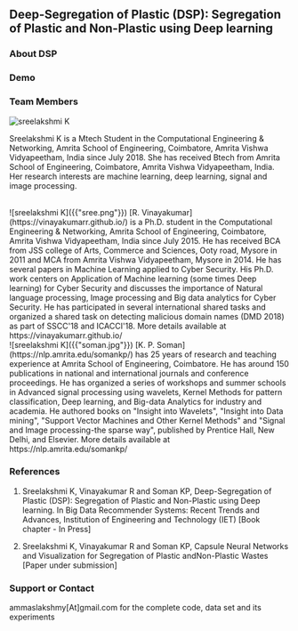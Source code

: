 ## Deep-Segregation of Plastic (DSP): Segregation of Plastic and Non-Plastic using Deep learning

### About DSP

### Demo

### Team Members

![sreelakshmi K]({{"sree.png"}})

Sreelakshmi K is a Mtech Student in the Computational Engineering & Networking, Amrita School of Engineering, Coimbatore, Amrita Vishwa Vidyapeetham, India since July 2018. She has received Btech from Amrita School of Engineering, Coimbatore, Amrita Vishwa Vidyapeetham, India. Her research interests are machine learning, deep learning, signal and image processing.


<br>
![sreelakshmi K]({{"sree.png"}})
[R. Vinayakumar](https://vinayakumarr.github.io/) is a Ph.D. student in the Computational Engineering & Networking, Amrita School of Engineering, Coimbatore, Amrita Vishwa Vidyapeetham, India since July 2015. He has received BCA from JSS college of Arts, Commerce and Sciences, Ooty road, Mysore in 2011 and MCA from Amrita Vishwa Vidyapeetham, Mysore in 2014. He has several papers in Machine Learning applied to Cyber Security. His Ph.D. work centers on Application of Machine learning (some times Deep learning) for Cyber Security and discusses the importance of Natural language processing, Image processing and Big data analytics for Cyber Security. He has participated in several international shared tasks and organized a shared task on detecting malicious domain names (DMD 2018) as part of SSCC'18 and ICACCI'18. More details available at https://vinayakumarr.github.io/

<br>
![sreelakshmi K]({{"soman.jpg"}})
[K. P. Soman](https://nlp.amrita.edu/somankp/) has 25 years of research and teaching experience at Amrita School of Engineering, Coimbatore. He has around 150 publications in national and international journals and conference proceedings. He has organized a series of workshops and summer schools in Advanced signal processing using wavelets, Kernel Methods for pattern classification, Deep learning, and Big-data Analytics for industry and academia. He authored books on "Insight into Wavelets", "Insight into Data mining", "Support Vector Machines and Other Kernel Methods" and "Signal and Image processing-the sparse way", published by Prentice Hall, New Delhi, and Elsevier. More details available at https://nlp.amrita.edu/somankp/

### References
1. Sreelakshmi K, Vinayakumar R and Soman KP, Deep-Segregation of Plastic (DSP): Segregation of Plastic and Non-Plastic using Deep learning. In Big Data Recommender Systems: Recent Trends and Advances, Institution of Engineering and Technology (IET) [Book chapter - In Press]

2. Sreelakshmi K, Vinayakumar R and Soman KP, Capsule Neural Networks and Visualization for Segregation of Plastic andNon-Plastic Wastes [Paper under submission]

### Support or Contact

ammaslakshmy[At]gmail.com for the complete code, data set and its experiments
